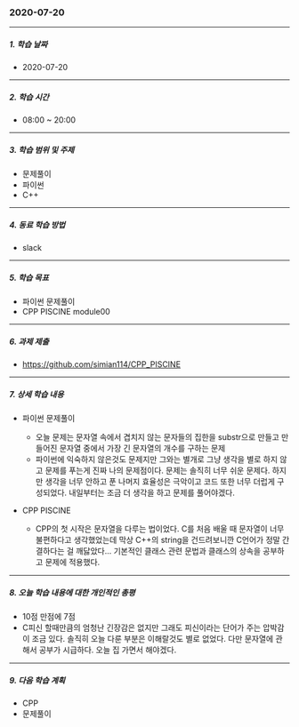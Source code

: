 ### 2020-07-20

-----
##### 1. 학습 날짜
- 2020-07-20

-----
##### 2. 학습 시간
- 08:00 ~ 20:00

-----
##### 3. 학습 범위 및 주제
- 문제풀이
- 파이썬
- C++

-----
##### 4. 동료 학습 방법
- slack

-----
##### 5. 학습 목표
- 파이썬 문제풀이
- CPP PISCINE module00

-----
##### 6. 과제 제출
- https://github.com/simian114/CPP_PISCINE

-----
##### 7. 상세 학습 내용
- 파이썬 문제풀이
    - 오늘 문제는 문자열 속에서 겹치지 않는 문자들의 집한을 substr으로 만들고 만들어진 문자열 중에서 가장 긴 문자열의 개수를 구하는 문제
    - 파이썬에 익숙하지 않은것도 문제지만 그와는 별개로 그냥 생각을 별로 하지 않고 문제를 푸는게 진짜 나의 문제점이다. 문제는 솔직히 너무 쉬운 문제다. 하지만 생각을 너무 안하고 푼 나머지 효율성은 극악이고 코드 또한 너무 더럽게 구성되었다. 내일부터는 조금 더 생각을 하고 문제를 풀어야겠다.

- CPP PISCINE
    - CPP의 첫 시작은 문자열을 다루는 법이었다. C를 처음 배울 때 문자열이 너무 불편하다고 생각했었는데 막상 C++의 string을 건드려보니깐 C언어가 정말 간결하다는 걸 깨닳았다... 기본적인 클래스 관련 문법과 클래스의 상속을 공부하고 문제에 적용했다.

-----
##### 8. 오늘 학습 내용에 대한 개인적인 총평
- 10점 만점에 7점
- C피신 할때만큼의 엄청난 긴장감은 없지만 그래도 피신이라는 단어가 주는 압박감이 조금 있다. 솔직히 오늘 다룬 부분은 이해랄것도 별로 없었다. 다만 문자열에 관해서 공부가 시급하다. 오늘 집 가면서 해야겠다.

-----
##### 9. 다음 학습 계획
- CPP
- 문제풀이
